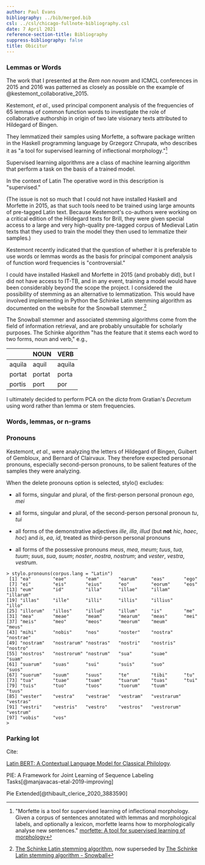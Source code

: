 ```yaml
---
author: Paul Evans
bibliography: ../bib/merged.bib
csl: ../csl/chicago-fullnote-bibliography.csl
date: 7 April 2021
reference-section-title: Bibliography
suppress-bibliography: false
title: Obicitur
---
```

### Lemmas or Words

The work that I presented at the *Rem non novam* and ICMCL conferences
in 2015 and 2016 was patterned as closely as possible on the example
of @kestemont_collaborative_2015.

Kestemont, *et al.*, used principal component analysis of the
frequencies of 65 lemmas of common function words to investigate
the role of collaborative authorship in origin of two late visionary
texts attributed to Hildegard of Bingen.

They lemmatized their samples using Morfette, a software package
written in the Haskell programming language by Grzegorz Chrupała,
who describes it as "a tool for supervised learning of inflectional
morphology."[^1]

Supervised learning algorithms are a class of machine
learning algorithm that perform a task on the
basis of a trained model.

In the context of Latin 
The operative word in this description is "supervised."



(The issue is not so much that I could not have installed Haskell
and Morfette in 2015, as that such tools need to be trained using
large amounts of pre-tagged Latin text. Because Kestemont's co-authors
were working on a critical edition of the Hildegard texts for Brill,
they were given special access to a large and very high-quality
pre-tagged corpus of Medieval Latin texts that they used to train
the model they then used to lemmatize their samples.)

Kestemont recently indicated that the question of whether it is
preferable to use words or lemmas words as the basis for principal
component analysis of function word frequencies is "controversial."

I could have installed Haskell and Morfette in 2015 (and probably
did), but I did not have access to IT-TB, and in any event, training
a model would have been considerably beyond the scope the project.
I considered the possibility of stemming as an alternative to
lemmatization. This would have involved implementing in Python the
Schinke Latin stemming algorithm as documented on the website for
the Snowball stemmer.[^2]

The Snowball stemmer and associated stemming algorithms come from
the field of information retrieval, and are probably unsuitable for
scholarly purposes. The Schinke algorithm "has the feature that it
stems each word to two forms, noun and verb," e.g.,

|      |NOUN  |VERB  |
|:-----|:-----|:-----|
|aquila|aquil |aquila|
|portat|portat|porta |
|portis|port  |por   |

I ultimately decided to perform PCA on the *dicta* from Gratian's
*Decretum* using word rather than lemma or stem frequencies.

### Words, lemmas, or n-grams

### Pronouns

Kestemont, *et al.*, were analyzing the letters of Hildegard of
Bingen, Guibert of Gembloux, and Bernard of Clairvaux. They therefore
expected personal pronouns, especially second-person pronouns, to
be salient features of the samples they were analyzing.

When the delete pronouns option is selected, stylo() excludes:

- all forms, singular and plural, of the first-person personal
pronoun *ego*, *mei*

- all forms, singular and plural, of the second-person personal
pronoun *tu*, *tui*

- all forms of the demonstrative adjectives *ille*, *illa*, *illud*
(but **not** *hic*, *haec*, *hoc*) and *is*, *ea*, *id*, treated
as third-person personal pronouns

- all forms of the possessive pronouns *meus*, *mea*, *meum*; *tuus*,
*tua*, *tuum*; *suus*, *sua*, *suum*; *noster*, *nostra*, *nostrum*;
and *vester*, *vestra*, *vestrum*.

```
> stylo.pronouns(corpus.lang = "Latin")
 [1] "ea"        "eae"       "eam"       "earum"     "eas"       "ego"
 [7] "ei"        "eis"       "eius"      "eo"        "eorum"     "eos"
[13] "eum"       "id"        "illa"      "illae"     "illam"     "illarum"
[19] "illas"     "ille"      "illi"      "illis"     "illius"    "illo"
[25] "illorum"   "illos"     "illud"     "illum"     "is"        "me"
[31] "mea"       "meae"      "meam"      "mearum"    "meas"      "mei"
[37] "meis"      "meo"       "meos"      "meorum"    "meum"      "meus"
[43] "mihi"      "nobis"     "nos"       "noster"    "nostra"    "nostrae"
[49] "nostram"   "nostrarum" "nostras"   "nostri"    "nostris"   "nostro"
[55] "nostros"   "nostrorum" "nostrum"   "sua"       "suae"      "suam"
[61] "suarum"    "suas"      "sui"       "suis"      "suo"       "suos"
[67] "suorum"    "suum"      "suus"      "te"        "tibi"      "tu"
[73] "tua"       "tuae"      "tuam"      "tuarum"    "tuas"      "tui"
[79] "tuis"      "tuo"       "tuos"      "tuorum"    "tuum"      "tuus"
[85] "vester"    "vestra"    "vestrae"   "vestram"   "vestrarum" "vestras"
[91] "vestri"    "vestris"   "vestro"    "vestros"   "vestrorum" "vestrum"
[97] "vobis"     "vos"
>
```
### Parking lot

Cite:

[Latin BERT: A Contextual Language Model for Classical
Philology](https://arxiv.org/abs/2009.10053).

PIE: A Framework for Joint Learning of Sequence Labeling Tasks[@manjavacas-etal-2019-improving]

Pie Extended[@thibault_clerice_2020_3883590]

[^1]: "Morfette is a tool for supervised learning of inflectional
morphology. Given a corpus of sentences annotated with lemmas and
morphological labels, and optionally a lexicon, morfette learns how
to morphologically analyse new sentences." [morfette: A tool for
supervised learning of
morphology](https://hackage.haskell.org/package/morfette)

[^2]: [The Schinke Latin stemming
algorithm](http://snowball.tartarus.org/otherapps/schinke/intro.html), now
superseded by [The Schinke Latin stemming algorithm -
Snowball](https://snowballstem.org/otherapps/schinke/)

